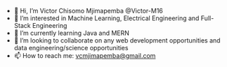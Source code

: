 - 👋 Hi, I’m Victor Chisomo Mjimapemba @Victor-M16
- 👀 I’m interested in Machine Learning, Electrical Engineering and Full-Stack Engineering
- 🌱 I’m currently learning Java and MERN
- 💞️ I’m looking to collaborate on any web development opportunities and data engineering/science opportunities
- 📫 How to reach me: vcmjimapemba@gmail.com

<!---
Victor-M16/Victor-M16 is a ✨ special ✨ repository because its `README.md` (this file) appears on your GitHub profile.
You can click the Preview link to take a look at your changes.
--->
